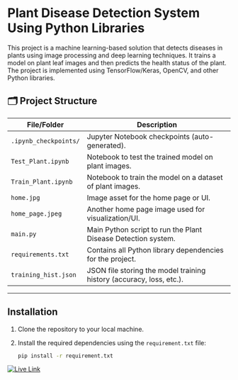# Plant Disease Detection System Using Python Libraries

This project is a machine learning-based solution that detects diseases in plants using image processing and deep learning techniques. It trains a model on plant leaf images and then predicts the health status of the plant. The project is implemented using TensorFlow/Keras, OpenCV, and other Python libraries.

## 🗂️ Project Structure

| File/Folder          | Description |
|----------------------|-------------|
| `.ipynb_checkpoints/` | Jupyter Notebook checkpoints (auto-generated). |
| `Test_Plant.ipynb`    | Notebook to test the trained model on plant images. |
| `Train_Plant.ipynb`   | Notebook to train the model on a dataset of plant images. |
| `home.jpg`            | Image asset for the home page or UI. |
| `home_page.jpeg`      | Another home page image used for visualization/UI. |
| `main.py`             | Main Python script to run the Plant Disease Detection system. |
| `requirements.txt`    | Contains all Python library dependencies for the project. |
| `training_hist.json`  | JSON file storing the model training history (accuracy, loss, etc.). |

---
## Installation

1. Clone the repository to your local machine.
2. Install the required dependencies using the `requirement.txt` file:

   ```bash
   pip install -r requirement.txt
   ```
[![Live Link](https://img.shields.io/badge/Click%20Here-Live--Demo-green?style=for-the-badge&logo=github)](https://plant-disease-detection-system-using-python-lib-ghe9ybapcdlfe3.streamlit.app/)
